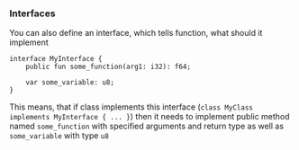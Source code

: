 ### Interfaces

You can also define an interface, which tells function, what should it implement

```
interface MyInterface {
    public fun some_function(arg1: i32): f64;

    var some_variable: u8;
}
```

This means, that if class implements this interface (`class MyClass implements MyInterface { ... }`) then it needs to implement public method named `some_function` with specified arguments and return type as well as `some_variable` with type `u8`
